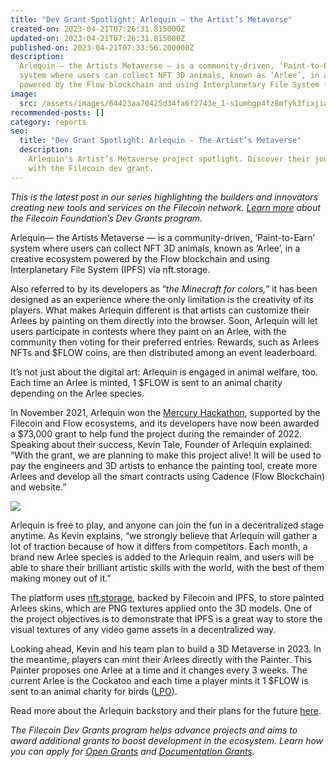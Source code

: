 ```yaml
---
title: "Dev Grant Spotlight: Arlequin — the Artist’s Metaverse"
created-on: 2023-04-21T07:26:31.815000Z
updated-on: 2023-04-21T07:26:31.815000Z
published-on: 2023-04-21T07:33:56.200000Z
description:
  Arlequin — the Artists Metaverse — is a community-driven, ‘Paint-to-Earn’
  system where users can collect NFT 3D animals, known as ‘Arlee’, in a creative ecosystem
  powered by the Flow blockchain and using Interplanetary File System (IPFS) via nft.storage.
image:
  src: /assets/images/64423aa70425d34fa6f2743e_1-s1umhgp4fz8mfyk3fixjia.png
recommended-posts: []
category: reports
seo:
  title: "Dev Grant Spotlight: Arlequin - The Artist’s Metaverse"
  description:
    Arlequin's Artist’s Metaverse project spotlight. Discover their journey
    with the Filecoin dev grant.
---
```


_This is the latest post in our series highlighting the builders and innovators creating new tools and services on the Filecoin network._ _[Learn more](https://grants.filecoin.io/)_ _about the Filecoin Foundation’s Dev Grants program._

Arlequin— the Artists Metaverse — is a community-driven, ‘Paint-to-Earn’ system where users can collect NFT 3D animals, known as ‘Arlee’, in a creative ecosystem powered by the Flow blockchain and using Interplanetary File System (IPFS) via nft.storage.

Also referred to by its developers as “_the Minecraft for colors,”_ it has been designed as an experience where the only limitation is the creativity of its players. What makes Arlequin different is that artists can customize their Arlees by painting on them directly into the browser. Soon, Arlequin will let users participate in contests where they paint on an Arlee, with the community then voting for their preferred entries. Rewards, such as Arlees NFTs and $FLOW coins, are then distributed among an event leaderboard.

It’s not just about the digital art: Arlequin is engaged in animal welfare, too. Each time an Arlee is minted, 1 $FLOW is sent to an animal charity depending on the Arlee species.

In November 2021, Arlequin won the [Mercury Hackathon](https://mercuryhackathon2021.com/#:~:text=At%20the%20Mercury%20Hackathon%202021,to%20innovate%20and%20redefine%20boundaries.), supported by the Filecoin and Flow ecosystems, and its developers have now been awarded a $73,000 grant to help fund the project during the remainder of 2022. Speaking about their success, Kevin Tale, Founder of Arlequin explained: “With the grant, we are planning to make this project alive! It will be used to pay the engineers and 3D artists to enhance the painting tool, create more Arlees and develop all the smart contracts using Cadence (Flow Blockchain) and website.”

![](/assets/images/643e68ab0688955a1029c7b7_1-cz75xlg5leu6pxrsdzdqqq.png)

Arlequin is free to play, and anyone can join the fun in a decentralized stage anytime. As Kevin explains, “we strongly believe that Arlequin will gather a lot of traction because of how it differs from competitors. Each month, a brand new Arlee species is added to the Arlequin realm, and users will be able to share their brilliant artistic skills with the world, with the best of them making money out of it.”

The platform uses [nft.storage](https://nft.storage/), backed by Filecoin and IPFS, to store painted Arlees skins, which are PNG textures applied onto the 3D models. One of the project objectives is to demonstrate that IPFS is a great way to store the visual textures of any video game assets in a decentralized way.

Looking ahead, Kevin and his team plan to build a 3D Metaverse in 2023. In the meantime, players can mint their Arlees directly with the Painter. This Painter proposes one Arlee at a time and it changes every 3 weeks. The current Arlee is the Cockatoo and each time a player mints it 1 $FLOW is sent to an animal charity for birds ([LPO](https://www.lpo.fr/)).

Read more about the Arlequin backstory and their plans for the future [here](https://medium.com/@arlequinnft/arlequin-the-minecraft-for-colors-30b5bd3bf58f).

_The Filecoin Dev Grants program helps advance projects and aims to award additional grants to boost development in the ecosystem. Learn how you can apply for [Open Grants](https://github.com/filecoin-project/devgrants/blob/master/Program%20Resources/Open%20Grants%20README.md) and [Documentation Grants](https://github.com/filecoin-project/devgrants/blob/master/Program%20Resources/Documentation%20Enhancement%20Grants%20README.md)._
